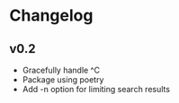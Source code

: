Changelog
=========

v0.2
----
- Gracefully handle ^C
- Package using poetry
- Add -n option for limiting search results
